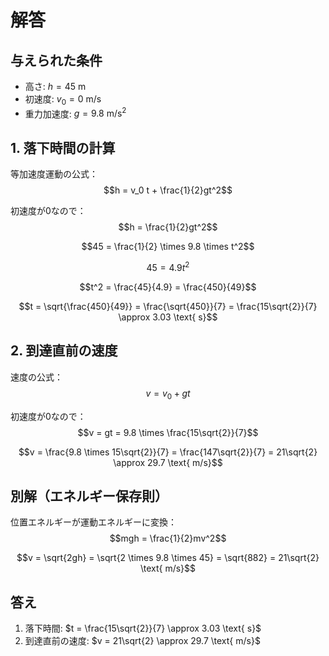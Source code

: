 # 解答

## 与えられた条件

- 高さ: $h = 45 \text{ m}$
- 初速度: $v_0 = 0 \text{ m/s}$  
- 重力加速度: $g = 9.8 \text{ m/s}^2$

## 1. 落下時間の計算

等加速度運動の公式：
$$h = v_0 t + \frac{1}{2}gt^2$$

初速度が0なので：
$$h = \frac{1}{2}gt^2$$

$$45 = \frac{1}{2} \times 9.8 \times t^2$$

$$45 = 4.9t^2$$

$$t^2 = \frac{45}{4.9} = \frac{450}{49}$$

$$t = \sqrt{\frac{450}{49}} = \frac{\sqrt{450}}{7} = \frac{15\sqrt{2}}{7} \approx 3.03 \text{ s}$$

## 2. 到達直前の速度

速度の公式：
$$v = v_0 + gt$$

初速度が0なので：
$$v = gt = 9.8 \times \frac{15\sqrt{2}}{7}$$

$$v = \frac{9.8 \times 15\sqrt{2}}{7} = \frac{147\sqrt{2}}{7} = 21\sqrt{2} \approx 29.7 \text{ m/s}$$

## 別解（エネルギー保存則）

位置エネルギーが運動エネルギーに変換：
$$mgh = \frac{1}{2}mv^2$$

$$v = \sqrt{2gh} = \sqrt{2 \times 9.8 \times 45} = \sqrt{882} = 21\sqrt{2} \text{ m/s}$$

## 答え

1. 落下時間: $t = \frac{15\sqrt{2}}{7} \approx 3.03 \text{ s}$
2. 到達直前の速度: $v = 21\sqrt{2} \approx 29.7 \text{ m/s}$